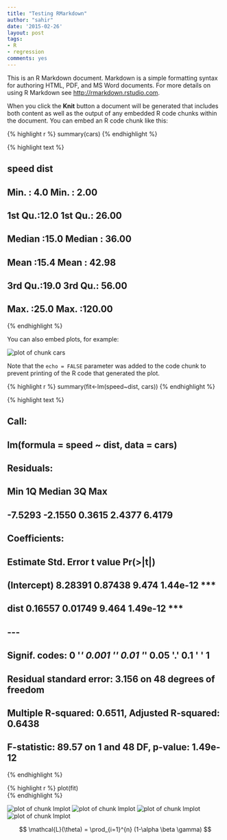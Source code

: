 ```yaml
---
title: "Testing RMarkdown"
author: "sahir"
date: '2015-02-26'
layout: post
tags:
- R
- regression
comments: yes
---
```

 
This is an R Markdown document. Markdown is a simple formatting syntax for authoring HTML, PDF, and MS Word documents. For more details on using R Markdown see <http://rmarkdown.rstudio.com>.

When you click the **Knit** button a document will be generated that includes both content as well as the output of any embedded R code chunks within the document. You can embed an R code chunk like this:


{% highlight r %}
summary(cars)
{% endhighlight %}



{% highlight text %}
##      speed           dist       
##  Min.   : 4.0   Min.   :  2.00  
##  1st Qu.:12.0   1st Qu.: 26.00  
##  Median :15.0   Median : 36.00  
##  Mean   :15.4   Mean   : 42.98  
##  3rd Qu.:19.0   3rd Qu.: 56.00  
##  Max.   :25.0   Max.   :120.00
{% endhighlight %}

You can also embed plots, for example:

![plot of chunk cars](figure/posts/2015-02-26-testrmark/cars-1.png) 

Note that the `echo = FALSE` parameter was added to the code chunk to prevent printing of the R code that generated the plot.


{% highlight r %}
summary(fit<-lm(speed~dist, cars))
{% endhighlight %}



{% highlight text %}
## 
## Call:
## lm(formula = speed ~ dist, data = cars)
## 
## Residuals:
##     Min      1Q  Median      3Q     Max 
## -7.5293 -2.1550  0.3615  2.4377  6.4179 
## 
## Coefficients:
##             Estimate Std. Error t value Pr(>|t|)    
## (Intercept)  8.28391    0.87438   9.474 1.44e-12 ***
## dist         0.16557    0.01749   9.464 1.49e-12 ***
## ---
## Signif. codes:  0 '***' 0.001 '**' 0.01 '*' 0.05 '.' 0.1 ' ' 1
## 
## Residual standard error: 3.156 on 48 degrees of freedom
## Multiple R-squared:  0.6511,	Adjusted R-squared:  0.6438 
## F-statistic: 89.57 on 1 and 48 DF,  p-value: 1.49e-12
{% endhighlight %}


{% highlight r %}
plot(fit)   
{% endhighlight %}

![plot of chunk lmplot](figure/posts/2015-02-26-testrmark/lmplot-1.png) ![plot of chunk lmplot](figure/posts/2015-02-26-testrmark/lmplot-2.png) ![plot of chunk lmplot](figure/posts/2015-02-26-testrmark/lmplot-3.png) ![plot of chunk lmplot](figure/posts/2015-02-26-testrmark/lmplot-4.png) 

$$ \mathcal{L}(\theta) = \prod_{i=1}^{n} (1-\alpha \beta \gamma) $$

